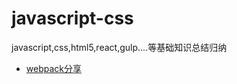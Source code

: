 # javascript-css
javascript,css,html5,react,gulp....等基础知识总结归纳

- [webpack分享](https://github.com/xingyesh/javascript-css/issues/4)

